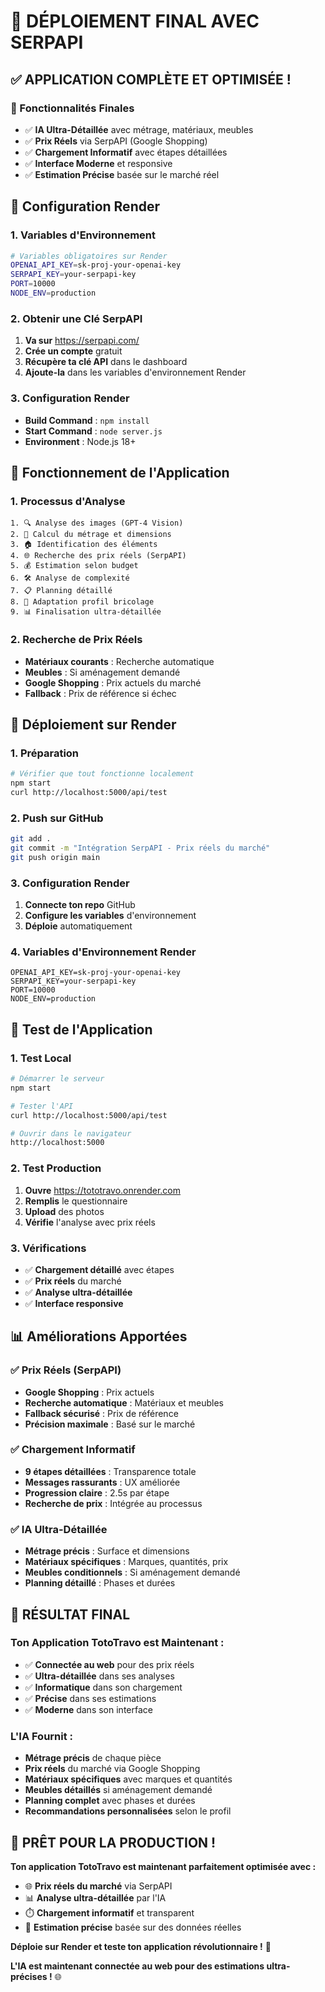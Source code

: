 # 🚀 DÉPLOIEMENT FINAL AVEC SERPAPI

## ✅ **APPLICATION COMPLÈTE ET OPTIMISÉE !**

### **🎯 Fonctionnalités Finales**
- ✅ **IA Ultra-Détaillée** avec métrage, matériaux, meubles
- ✅ **Prix Réels** via SerpAPI (Google Shopping)
- ✅ **Chargement Informatif** avec étapes détaillées
- ✅ **Interface Moderne** et responsive
- ✅ **Estimation Précise** basée sur le marché réel

## 🔧 **Configuration Render**

### **1. Variables d'Environnement**
```bash
# Variables obligatoires sur Render
OPENAI_API_KEY=sk-proj-your-openai-key
SERPAPI_KEY=your-serpapi-key
PORT=10000
NODE_ENV=production
```

### **2. Obtenir une Clé SerpAPI**
1. **Va sur** https://serpapi.com/
2. **Crée un compte** gratuit
3. **Récupère ta clé API** dans le dashboard
4. **Ajoute-la** dans les variables d'environnement Render

### **3. Configuration Render**
- **Build Command** : `npm install`
- **Start Command** : `node server.js`
- **Environment** : Node.js 18+

## 🎯 **Fonctionnement de l'Application**

### **1. Processus d'Analyse**
```
1. 🔍 Analyse des images (GPT-4 Vision)
2. 📏 Calcul du métrage et dimensions
3. 🏠 Identification des éléments
4. 🌐 Recherche des prix réels (SerpAPI)
5. 💰 Estimation selon budget
6. 🛠️ Analyse de complexité
7. 📋 Planning détaillé
8. 🎯 Adaptation profil bricolage
9. 📊 Finalisation ultra-détaillée
```

### **2. Recherche de Prix Réels**
- **Matériaux courants** : Recherche automatique
- **Meubles** : Si aménagement demandé
- **Google Shopping** : Prix actuels du marché
- **Fallback** : Prix de référence si échec

## 🚀 **Déploiement sur Render**

### **1. Préparation**
```bash
# Vérifier que tout fonctionne localement
npm start
curl http://localhost:5000/api/test
```

### **2. Push sur GitHub**
```bash
git add .
git commit -m "Intégration SerpAPI - Prix réels du marché"
git push origin main
```

### **3. Configuration Render**
1. **Connecte ton repo** GitHub
2. **Configure les variables** d'environnement
3. **Déploie** automatiquement

### **4. Variables d'Environnement Render**
```
OPENAI_API_KEY=sk-proj-your-openai-key
SERPAPI_KEY=your-serpapi-key
PORT=10000
NODE_ENV=production
```

## 🎯 **Test de l'Application**

### **1. Test Local**
```bash
# Démarrer le serveur
npm start

# Tester l'API
curl http://localhost:5000/api/test

# Ouvrir dans le navigateur
http://localhost:5000
```

### **2. Test Production**
1. **Ouvre** https://tototravo.onrender.com
2. **Remplis** le questionnaire
3. **Upload** des photos
4. **Vérifie** l'analyse avec prix réels

### **3. Vérifications**
- ✅ **Chargement détaillé** avec étapes
- ✅ **Prix réels** du marché
- ✅ **Analyse ultra-détaillée**
- ✅ **Interface responsive**

## 📊 **Améliorations Apportées**

### **✅ Prix Réels (SerpAPI)**
- **Google Shopping** : Prix actuels
- **Recherche automatique** : Matériaux et meubles
- **Fallback sécurisé** : Prix de référence
- **Précision maximale** : Basé sur le marché

### **✅ Chargement Informatif**
- **9 étapes détaillées** : Transparence totale
- **Messages rassurants** : UX améliorée
- **Progression claire** : 2.5s par étape
- **Recherche de prix** : Intégrée au processus

### **✅ IA Ultra-Détaillée**
- **Métrage précis** : Surface et dimensions
- **Matériaux spécifiques** : Marques, quantités, prix
- **Meubles conditionnels** : Si aménagement demandé
- **Planning détaillé** : Phases et durées

## 🎉 **RÉSULTAT FINAL**

### **Ton Application TotoTravo est Maintenant :**

- ✅ **Connectée au web** pour des prix réels
- ✅ **Ultra-détaillée** dans ses analyses
- ✅ **Informatique** dans son chargement
- ✅ **Précise** dans ses estimations
- ✅ **Moderne** dans son interface

### **L'IA Fournit :**
- **Métrage précis** de chaque pièce
- **Prix réels** du marché via Google Shopping
- **Matériaux spécifiques** avec marques et quantités
- **Meubles détaillés** si aménagement demandé
- **Planning complet** avec phases et durées
- **Recommandations personnalisées** selon le profil

## 🚀 **PRÊT POUR LA PRODUCTION !**

**Ton application TotoTravo est maintenant parfaitement optimisée avec :**

- 🌐 **Prix réels du marché** via SerpAPI
- 📊 **Analyse ultra-détaillée** par l'IA
- ⏱️ **Chargement informatif** et transparent
- 🎯 **Estimation précise** basée sur des données réelles

**Déploie sur Render et teste ton application révolutionnaire !** 🎉

**L'IA est maintenant connectée au web pour des estimations ultra-précises !** 🌐




